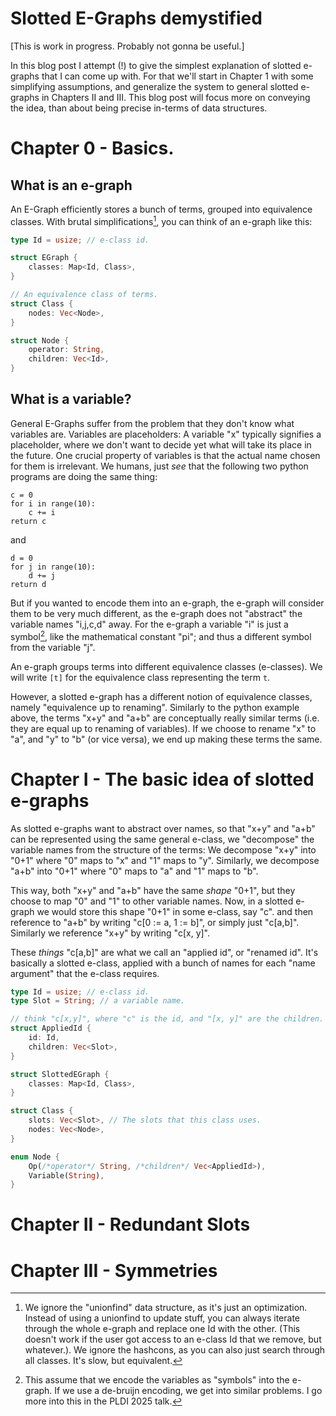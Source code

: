 Slotted E-Graphs demystified
============================

[This is work in progress. Probably not gonna be useful.]

In this blog post I attempt (!) to give the simplest explanation of slotted e-graphs that I can come up with.
For that we'll start in Chapter 1 with some simplifying assumptions, and generalize the system to general slotted e-graphs in Chapters II and III.
This blog post will focus more on conveying the idea, than about being precise in-terms of data structures.

# Chapter 0 - Basics.

## What is an e-graph

An E-Graph efficiently stores a bunch of terms, grouped into equivalence classes.
With brutal simplifications[^egraph-simp], you can think of an e-graph like this:
```rust
type Id = usize; // e-class id.

struct EGraph {
    classes: Map<Id, Class>,
}

// An equivalence class of terms.
struct Class {
    nodes: Vec<Node>,
}

struct Node {
    operator: String,
    children: Vec<Id>,
}
```

## What is a variable?

General E-Graphs suffer from the problem that they don't know what variables are.
Variables are placeholders: A variable "x" typically signifies a placeholder, where we don't want to decide yet what will take its place in the future.
One crucial property of variables is that the actual name chosen for them is irrelevant.
We humans, just *see* that the following two python programs are doing the same thing:

```
c = 0
for i in range(10):
    c += i
return c
```

and

```
d = 0
for j in range(10):
    d += j
return d
```

But if you wanted to encode them into an e-graph, the e-graph will consider them to be very much different, as the e-graph does not "abstract" the variable names "i,j,c,d" away.
For the e-graph a variable "i" is just a symbol[^symbol], like the mathematical constant "pi"; and thus a different symbol from the variable "j".

An e-graph groups terms into different equivalence classes (e-classes).
We will write `[t]` for the equivalence class representing the term `t`.

However, a slotted e-graph has a different notion of equivalence classes, namely "equivalence up to renaming".
Similarly to the python example above, the terms "x+y" and "a+b" are conceptually really similar terms (i.e. they are equal up to renaming of variables).
If we choose to rename "x" to "a", and "y" to "b" (or vice versa), we end up making these terms the same.

# Chapter I - The basic idea of slotted e-graphs

As slotted e-graphs want to abstract over names, so that "x+y" and "a+b" can be represented using the same general e-class,
we "decompose" the variable names from the structure of the terms:
We decompose "x+y" into "0+1" where "0" maps to "x" and "1" maps to "y". Similarly,
we decompose "a+b" into "0+1" where "0" maps to "a" and "1" maps to "b".

This way, both "x+y" and "a+b" have the same *shape* "0+1", but they choose to map "0" and "1" to other variable names.
Now, in a slotted e-graph we would store this shape "0+1" in some e-class, say "c".
and then reference to "a+b" by writing "c[0 := a, 1 := b]", or simply just "c[a,b]".
Similarly we reference "x+y" by writing "c[x, y]".

These *things* "c[a,b]" are what we call an "applied id", or "renamed id". It's basically a slotted e-class, applied with a bunch of names for each "name argument" that the e-class requires.

```rust
type Id = usize; // e-class id.
type Slot = String; // a variable name.

// think "c[x,y]", where "c" is the id, and "[x, y]" are the children.
struct AppliedId {
    id: Id,
    children: Vec<Slot>,
}

struct SlottedEGraph {
    classes: Map<Id, Class>,
}

struct Class {
    slots: Vec<Slot>, // The slots that this class uses.
    nodes: Vec<Node>,
}

enum Node {
    Op(/*operator*/ String, /*children*/ Vec<AppliedId>),
    Variable(String),
}
```

# Chapter II - Redundant Slots
# Chapter III - Symmetries

[^egraph-simp]: We ignore the "unionfind" data structure, as it's just an optimization. Instead of using a unionfind to update stuff, you can always iterate through the whole e-graph and replace one Id with the other. (This doesn't work if the user got access to an e-class Id that we remove, but whatever.). We ignore the hashcons, as you can also just search through all classes. It's slow, but equivalent.
[^symbol]: This assume that we encode the variables as "symbols" into the e-graph. If we use a de-bruijn encoding, we get into similar problems. I go more into this in the PLDI 2025 talk.
